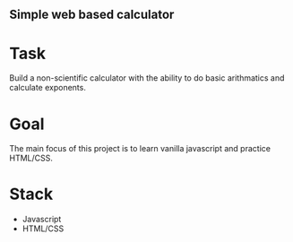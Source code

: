 ## Simple web based calculator

# Task
Build a non-scientific calculator with the ability to do basic arithmatics and calculate exponents. 

# Goal
The main focus of this project is to learn vanilla javascript and practice HTML/CSS. 

# Stack
- Javascript
- HTML/CSS

